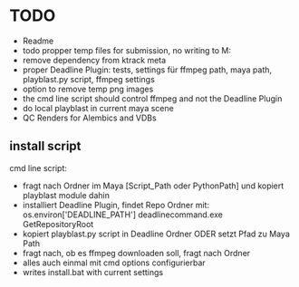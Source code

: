 # TODO
- Readme
- todo propper temp files for submission, no writing to M:
- remove dependency from ktrack meta
- proper Deadline Plugin: tests, settings für ffmpeg path, maya path, playblast.py script, ffmpeg settings
- option to remove temp png images
- the cmd line script should control ffmpeg and not the Deadline Plugin
- do local playblast in current maya scene
- QC Renders for Alembics and VDBs
## install script
cmd line script:
- fragt nach Ordner im Maya [Script_Path oder PythonPath] und kopiert playblast module dahin 
- installiert Deadline Plugin, findet Repo Ordner mit: os.environ['DEADLINE_PATH'] deadlinecommand.exe GetRepositoryRoot
- kopiert playblast.py script in Deadline Ordner ODER setzt Pfad zu Maya Path
- fragt nach, ob es ffmpeg downloaden soll, fragt nach Ordner
- alles auch einmal mit cmd options configurierbar
- writes install.bat with current settings

